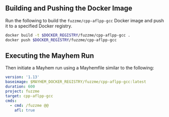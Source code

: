 ## Building and Pushing the Docker Image

Run the following to build the `fuzzme/cpp-aflpp-gcc` Docker image and push it to a specified Docker registry.

```sh
docker build -t $DOCKER_REGISTRY/fuzzme/cpp-aflpp-gcc .
docker push $DOCKER_REGISTRY/fuzzme/cpp-aflpp-gcc
```

## Executing the Mayhem Run

Then initiate a Mayhem run using a Mayhemfile similar to the following:

```yaml
version: '1.13'
baseimage: $MAYHEM_DOCKER_REGISTRY/fuzzme/cpp-aflpp-gcc:latest
duration: 600
project: fuzzme
target: cpp-aflpp-gcc
cmds:
  - cmd: /fuzzme @@
    afl: true
```